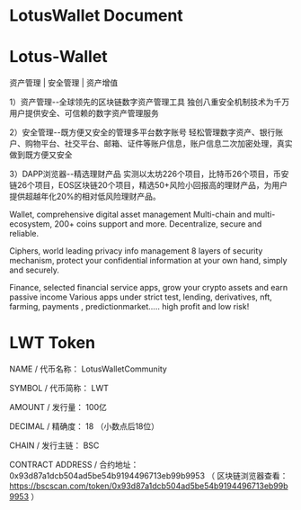 # LotusWallet Document

# Lotus-Wallet
资产管理 | 安全管理 | 资产增值

1）资产管理--全球领先的区块链数字资产管理工具
独创八重安全机制技术为千万用户提供安全、可信赖的数字资产管理服务

2）安全管理--既方便又安全的管理多平台数字账号
轻松管理数字资产、银行账户、购物平台、社交平台、邮箱、证件等账户信息，账户信息二次加密处理，真实做到既方便又安全

3）DAPP浏览器--精选理财产品
实测以太坊226个项目，比特币26个项目，币安链26个项目，EOS区块链20个项目，精选50+风险小回报高的理财产品，为用户提供超越年化20%的相对低风险理财产品。

Wallet, comprehensive digital asset management 
Multi-chain and multi-ecosystem, 200+ coins support and more.
Decentralize, secure and reliable.

Ciphers, world leading privacy info management 
8 layers of security mechanism, protect your confidential information at your own hand, simply and securely.

Finance, selected financial service apps, grow your crypto assets and earn passive income 
Various apps under strict test, lending, derivatives, nft, farming, payments , predictionmarket….. high profit and low risk!

# LWT Token

NAME / 代币名称： LotusWalletCommunity

SYMBOL / 代币简称： LWT

AMOUNT / 发行量： 100亿

DECIMAL / 精确度： 18 （小数点后18位）

CHAIN / 发行主链： BSC

CONTRACT ADDRESS / 合约地址： 0x93d87a1dcb504ad5be54b9194496713eb99b9953 （ 区块链浏览器查看： https://bscscan.com/token/0x93d87a1dcb504ad5be54b9194496713eb99b9953 ）

